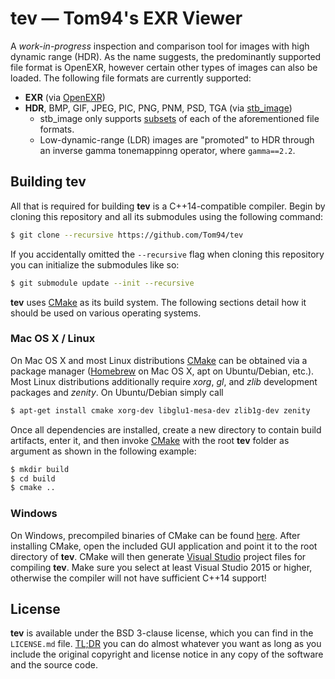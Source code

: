 # tev — Tom94's EXR Viewer

A _work-in-progress_ inspection and comparison tool for images with high dynamic range (HDR). As the name suggests, the predominantly supported file format is OpenEXR, however certain other types of images can also be loaded. The following file formats are currently supported:
- __EXR__ (via [OpenEXR](https://github.com/wjakob/openexr))
- __HDR__, BMP, GIF, JPEG, PIC, PNG, PNM, PSD, TGA (via [stb_image](https://github.com/wjakob/nanovg/blob/master/src/stb_image.h))
    - stb_image only supports [subsets](https://github.com/wjakob/nanovg/blob/master/src/stb_image.h#L23) of each of the aforementioned file formats.
    - Low-dynamic-range (LDR) images are "promoted" to HDR through an inverse gamma tonemappinng operator, where `gamma==2.2`.

## Building tev

All that is required for building __tev__ is a C++14-compatible compiler. Begin by cloning this repository and all its submodules using the following command:
```sh
$ git clone --recursive https://github.com/Tom94/tev
```

If you accidentally omitted the `--recursive` flag when cloning this repository you can initialize the submodules like so:
```sh
$ git submodule update --init --recursive
```

__tev__ uses [CMake](https://cmake.org/) as its build system. The following sections detail how it should be used on various operating systems.

### Mac OS X / Linux

On Mac OS X and most Linux distributions [CMake](https://cmake.org/) can be obtained via a package manager ([Homebrew](https://brew.sh/) on Mac OS X, apt on Ubuntu/Debian, etc.). Most Linux distributions additionally require _xorg_, _gl_, and _zlib_ development packages and _zenity_. On Ubuntu/Debian simply call
```sh
$ apt-get install cmake xorg-dev libglu1-mesa-dev zlib1g-dev zenity
```

Once all dependencies are installed, create a new directory to contain build artifacts, enter it, and then invoke [CMake](https://cmake.org/) with the root __tev__ folder as argument as shown in the following example:
```sh
$ mkdir build
$ cd build
$ cmake ..
```

### Windows

On Windows, precompiled binaries of CMake can be found [here](https://cmake.org/download/). After installing CMake, open the included GUI application and point it to the root directory of __tev__. CMake will then generate [Visual Studio](https://www.visualstudio.com/) project files for compiling __tev__. Make sure you select at least Visual Studio 2015 or higher, otherwise the compiler will not have sufficient C++14 support!

## License

__tev__ is available under the BSD 3-clause license, which you can find in the `LICENSE.md` file. [TL;DR](https://tldrlegal.com/license/bsd-3-clause-license-(revised)) you can do almost whatever you want as long as you include the original copyright and license notice in any copy of the software and the source code.
